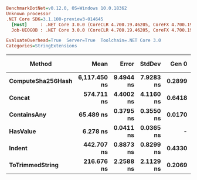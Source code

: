 ``` ini

BenchmarkDotNet=v0.12.0, OS=Windows 10.0.18362
Unknown processor
.NET Core SDK=3.1.100-preview3-014645
  [Host]     : .NET Core 3.0.0 (CoreCLR 4.700.19.46205, CoreFX 4.700.19.46214), X64 RyuJIT
  Job-UEOGOB : .NET Core 3.0.0 (CoreCLR 4.700.19.46205, CoreFX 4.700.19.46214), X64 RyuJIT

EvaluateOverhead=True  Server=True  Toolchain=.NET Core 3.0  
Categories=StringExtensions  

```
|            Method |         Mean |     Error |    StdDev |  Gen 0 |  Gen 1 | Gen 2 | Allocated |
|------------------ |-------------:|----------:|----------:|-------:|-------:|------:|----------:|
| **ComputeSha256Hash** | **6,117.450 ns** | **9.4944 ns** | **7.9283 ns** | **0.2899** |      **-** |     **-** |    **2760 B** |
|            **Concat** |   **574.711 ns** | **4.4002 ns** | **4.1160 ns** | **0.6418** | **0.0048** |     **-** |    **6064 B** |
|       **ContainsAny** |    **65.489 ns** | **0.3795 ns** | **0.3550 ns** | **0.0170** |      **-** |     **-** |     **160 B** |
|          **HasValue** |     **6.278 ns** | **0.0411 ns** | **0.0365 ns** |      **-** |      **-** |     **-** |         **-** |
|            **Indent** |   **442.707 ns** | **0.8873 ns** | **0.8299 ns** | **0.4330** | **0.0024** |     **-** |    **4088 B** |
|   **ToTrimmedString** |   **216.676 ns** | **2.2588 ns** | **2.1129 ns** | **0.2069** | **0.0005** |     **-** |    **1960 B** |
